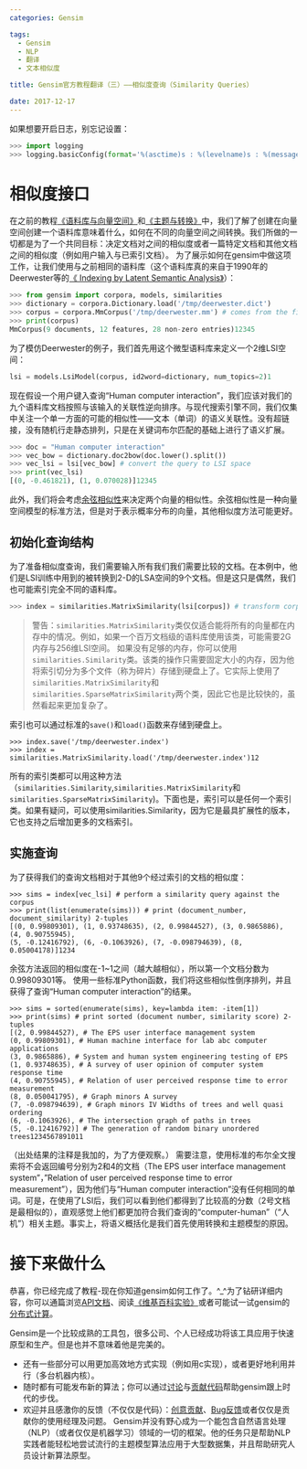 ```yaml
---
categories: Gensim

tags: 
  - Gensim
  - NLP
  - 翻译
  - 文本相似度

title: Gensim官方教程翻译（三）——相似度查询（Similarity Queries）

date: 2017-12-17
---
```


如果想要开启日志，别忘记设置：

```python
>>> import logging
>>> logging.basicConfig(format='%(asctime)s : %(levelname)s : %(message)s', level=logging.INFO)12
```

# 相似度接口

在之前的教程[《语料库与向量空间》](http://blog.geekidentity.com/nlp/gensim/gensim_1_corpora-and-vector-spaces_translation/)和[《主题与转换》](http://blog.geekidentity.com/nlp/gensim/gensim_2_topics-and-transformations_translation/)中，我们了解了创建在向量空间创建一个语料库意味着什么，如何在不同的向量空间之间转换。我们所做的一切都是为了一个共同目标：决定文档对之间的相似度或者一篇特定文档和其他文档之间的相似度（例如用户输入与已索引文档）。 
为了展示如何在gensim中做这项工作，让我们使用与之前相同的语料库（这个语料库真的来自于1990年的Deerwester等的[《 Indexing by Latent Semantic Analysis》](http://www.cs.bham.ac.uk/~pxt/IDA/lsa_ind.pdf)）：

```python
>>> from gensim import corpora, models, similarities
>>> dictionary = corpora.Dictionary.load('/tmp/deerwester.dict')
>>> corpus = corpora.MmCorpus('/tmp/deerwester.mm') # comes from the first tutorial, "From strings to vectors"
>>> print(corpus)
MmCorpus(9 documents, 12 features, 28 non-zero entries)12345
```

为了模仿Deerwester的例子，我们首先用这个微型语料库来定义一个2维LSI空间：

```python
lsi = models.LsiModel(corpus, id2word=dictionary, num_topics=2)1
```

现在假设一个用户键入查询“Human computer interaction”，我们应该对我们的九个语料库文档按照与该输入的关联性逆向排序。与现代搜索引擎不同，我们仅集中关注一个单一方面的可能的相似性——文本（单词）的语义关联性。没有超链接，没有随机行走静态排列，只是在关键词布尔匹配的基础上进行了语义扩展。

```python
>>> doc = "Human computer interaction"
>>> vec_bow = dictionary.doc2bow(doc.lower().split())
>>> vec_lsi = lsi[vec_bow] # convert the query to LSI space
>>> print(vec_lsi)
[(0, -0.461821), (1, 0.070028)]12345
```

此外，我们将会考虑[余弦相似性](http://en.wikipedia.org/wiki/Cosine_similarity)来决定两个向量的相似性。余弦相似性是一种向量空间模型的标准方法，但是对于表示概率分布的向量，其他相似度方法可能更好。

## 初始化查询结构

为了准备相似度查询，我们需要输入所有我们我们需要比较的文档。在本例中，他们是LSI训练中用到的被转换到2-D的LSA空间的9个文档。但是这只是偶然，我们也可能索引完全不同的语料库。

```python
>>> index = similarities.MatrixSimilarity(lsi[corpus]) # transform corpus to LSI space and index it1
```

> 警告：`similarities.MatrixSimilarity`类仅仅适合能将所有的向量都在内存中的情况。例如，如果一个百万文档级的语料库使用该类，可能需要2G内存与256维LSI空间。 
> 如果没有足够的内存，你可以使用`similarities.Similarity`类。该类的操作只需要固定大小的内存，因为他将索引切分为多个文件（称为碎片）存储到硬盘上了。它实际上使用了`similarities.MatrixSimilarity`和`similarities.SparseMatrixSimilarity`两个类，因此它也是比较快的，虽然看起来更加复杂了。

索引也可以通过标准的`save()`和`load()`函数来存储到硬盘上。

```
>>> index.save('/tmp/deerwester.index')
>>> index = similarities.MatrixSimilarity.load('/tmp/deerwester.index')12
```

所有的索引类都可以用这种方法（`similarities.Similarity`,`similarities.MatrixSimilarity`和`similarities.SparseMatrixSimilarity`)。下面也是，索引可以是任何一个索引类。如果有疑问，可以使用similarities.Similarity，因为它是最具扩展性的版本，它也支持之后增加更多的文档索引。

## 实施查询

为了获得我们的查询文档相对于其他9个经过索引的文档的相似度：

```
>>> sims = index[vec_lsi] # perform a similarity query against the corpus
>>> print(list(enumerate(sims))) # print (document_number, document_similarity) 2-tuples
[(0, 0.99809301), (1, 0.93748635), (2, 0.99844527), (3, 0.9865886), (4, 0.90755945),
(5, -0.12416792), (6, -0.1063926), (7, -0.098794639), (8, 0.05004178)]1234
```

余弦方法返回的相似度在-1~1之间（越大越相似），所以第一个文档分数为0.99809301等。 
使用一些标准Python函数，我们将这些相似性倒序排列，并且获得了查询“Human computer interaction”的结果。

```
>>> sims = sorted(enumerate(sims), key=lambda item: -item[1])
>>> print(sims) # print sorted (document number, similarity score) 2-tuples
[(2, 0.99844527), # The EPS user interface management system
(0, 0.99809301), # Human machine interface for lab abc computer applications
(3, 0.9865886), # System and human system engineering testing of EPS
(1, 0.93748635), # A survey of user opinion of computer system response time
(4, 0.90755945), # Relation of user perceived response time to error measurement
(8, 0.050041795), # Graph minors A survey
(7, -0.098794639), # Graph minors IV Widths of trees and well quasi ordering
(6, -0.1063926), # The intersection graph of paths in trees
(5, -0.12416792)] # The generation of random binary unordered trees1234567891011
```

（出处结果的注释是我加的，为了方便观察。） 
需要注意，使用标准的布尔全文搜索将不会返回编号分别为2和4的文档（The EPS user interface management system”，”Relation of user perceived response time to error measurement”），因为他们与“Human computer interaction”没有任何相同的单词。可是，在使用了LSI后，我们可以看到他们都得到了比较高的分数（2号文档是最相似的），直观感觉上他们都更加符合我们查询的“computer-human”（“人机”）相关主题。事实上，将语义概括化是我们首先使用转换和主题模型的原因。

# 接下来做什么

恭喜，你已经完成了教程-现在你知道gensim如何工作了。^_^为了钻研详细内容，你可以通篇浏览[API文档](http://radimrehurek.com/gensim/apiref.html)、阅读[《维基百科实验》](http://radimrehurek.com/gensim/wiki.html)或者可能试一试gensim的[分布式计算](http://radimrehurek.com/gensim/distributed.html)。

Gensim是一个比较成熟的工具包，很多公司、个人已经成功将该工具应用于快速原型和生产。但是也并不意味着他是完美的。

- 还有一些部分可以用更加高效地方式实现（例如用c实现），或者更好地利用并行（多台机器内核）。
- 随时都有可能发布新的算法；你可以通过[讨论](http://groups.google.com/group/gensim)与[贡献代码](https://github.com/piskvorky/gensim/wiki/Developer-page)帮助gensim跟上时代的步伐。
- 欢迎并且感激你的反馈（不仅仅是代码）：[创意贡献](https://github.com/piskvorky/gensim/wiki/Ideas-&-Features-proposals)、[Bug反馈](https://github.com/piskvorky/gensim/issues)或者仅仅是贡献你的使用经理及问题。 
  Gensim并没有野心成为一个能包含自然语言处理（NLP）（或者仅仅是机器学习）领域的一切的框架。他的任务只是帮助NLP实践者能轻松地尝试流行的主题模型算法应用于大型数据集，并且帮助研究人员设计新算法原型。